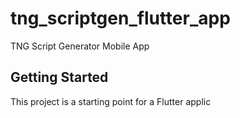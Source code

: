 # tng_scriptgen_flutter_app

TNG Script Generator Mobile App

## Getting Started

This project is a starting point for a Flutter applic